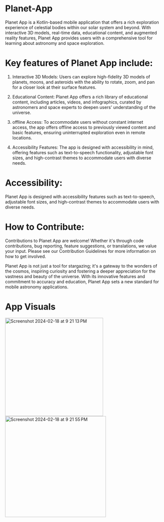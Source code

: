 # Planet-App

Planet App is a Kotlin-based mobile application that offers a rich exploration experience of celestial bodies within our solar system and beyond. With interactive 3D models, real-time data, educational content, and augmented reality features, Planet App provides users with a comprehensive tool for learning about astronomy and space exploration.

# Key features of Planet App include:
1. Interactive 3D Models: Users can explore high-fidelity 3D models of planets, moons, and asteroids with the ability to rotate, zoom, and pan for a closer look at their surface    features.

2. Educational Content: Planet App offers a rich library of educational content, including articles, videos, and infographics, curated by astronomers and space experts to deepen    users' understanding of the universe.

3. offline Access: To accommodate users without constant internet access, the app offers offline access to previously viewed content and basic features, ensuring uninterrupted exploration even in remote locations.

4. Accessibility Features: The app is designed with accessibility in mind, offering features such as text-to-speech functionality, adjustable font sizes, and high-contrast themes to accommodate users with diverse needs.

# Accessibility:
Planet App is designed with accessibility features such as text-to-speech, adjustable font sizes, and high-contrast themes to accommodate users with diverse needs.

# How to Contribute:
Contributions to Planet App are welcome! Whether it's through code contributions, bug reporting, feature suggestions, or translations, we value your input. Please see our Contribution Guidelines for more information on how to get involved.

Planet App is not just a tool for stargazing; it's a gateway to the wonders of the cosmos, inspiring curiosity and fostering a deeper appreciation for the vastness and beauty of the universe. With its innovative features and commitment to accuracy and education, Planet App sets a new standard for mobile astronomy applications.

# App Visuals
<img width="319" alt="Screenshot 2024-02-18 at 9 21 13 PM" src="https://github.com/kathan5550/Planet-App/assets/105222761/31d7abe4-ee9d-4472-8a69-590d58fe996b">
<img width="328" alt="Screenshot 2024-02-18 at 9 21 55 PM" src="https://github.com/kathan5550/Planet-App/assets/105222761/c4a16aa7-3c44-4ad1-88e0-65217e7746e9">


